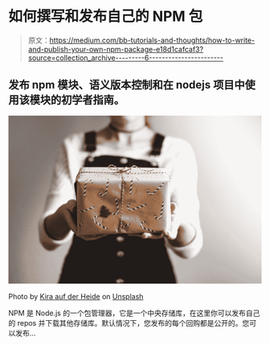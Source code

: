 # 如何撰写和发布自己的 NPM 包

> 原文：<https://medium.com/bb-tutorials-and-thoughts/how-to-write-and-publish-your-own-npm-package-e18d1cafcaf3?source=collection_archive---------6----------------------->

## 发布 npm 模块、语义版本控制和在 nodejs 项目中使用该模块的初学者指南。

![](img/5a9ad25b13dc5c61870be6bd2ab65b88.png)

Photo by [Kira auf der Heide](https://unsplash.com/@kadh?utm_source=medium&utm_medium=referral) on [Unsplash](https://unsplash.com?utm_source=medium&utm_medium=referral)

NPM 是 Node.js 的一个包管理器，它是一个中央存储库，在这里你可以发布自己的 repos 并下载其他存储库。默认情况下，您发布的每个回购都是公开的。您可以发布…